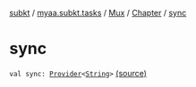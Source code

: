 [subkt](../../../index.md) / [myaa.subkt.tasks](../../index.md) / [Mux](../index.md) / [Chapter](index.md) / [sync](./sync.md)

# sync

`val sync: `[`Provider`](https://docs.gradle.org/current/javadoc/org/gradle/api/provider/Provider.html)`<`[`String`](https://kotlinlang.org/api/latest/jvm/stdlib/kotlin/-string/index.html)`>` [(source)](https://github.com/Myaamori/SubKt/blob/0.1.4/src/main/kotlin/myaa/subkt/tasks/muxtask.kt#L446)